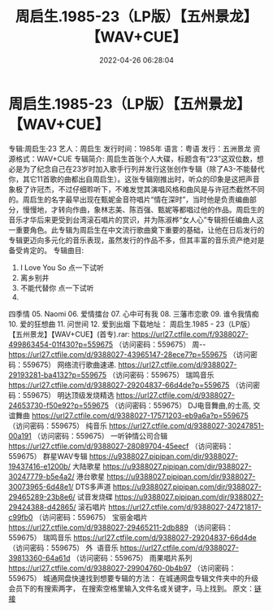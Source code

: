 ﻿---
title: 周启生.1985-23（LP版）【五州景龙】【WAV+CUE】
date: 2022-04-26 06:28:04
categories: WAV车载音乐、镜像
tags: 国语流行
---
# 周启生.1985-23（LP版）【五州景龙】【WAV+CUE】

专辑:周启生·23
艺人：周启生
发行时间：1985年
语言：粤语
发行：五洲景龙
资源格式：WAV+CUE
专辑简介:
周启生首张个人大碟，标题含有“23”这双位数，想必是为了纪念自己在23岁时加入歌手行列并发行这张创作专辑（除了A3-不能替代你，其它11首歌的曲都出自周启生）。这张专辑刚推出时，听众的印象是这把声音象极了许冠杰，不过仔细聆听下，不难发觉其演唱风格和曲风是与许冠杰截然不同的。周启生的名字最早出现在甄妮金音符唱片“情在深时”，当时他是负责编曲部分，慢慢地，才转向作曲，象林志美、陈百强、甄妮等都唱过他的作品。周启生的音乐才华后来更受到台湾滚石唱片的赏识，并为陈淑桦“女人心”专辑担任编曲人这一重要角色。此专辑为周启生在中文流行歌曲奠下重要的基础，让他在日后发行的专辑更迈向多元化的音乐表现，虽然发行的作品不多，但其丰富的音乐资产绝对是备受肯定的。
专辑曲目:
01. I Love You
So
点一下试听
02. 离乡别井
03. 不能代替你
点一下试听
04.
四季情
05.
Naomi
06.
爱情擂台
07.
心中可有我
08.
三藩市恋歌
09.
谁令我情痴
10.
爱的狂想曲
11.
问世间
12. 爱到出烟
下载地址：
周启生.1985 - 23（LP版）【五州景龙】【WAV+CUE】(首专).rar: https://url27.ctfile.com/f/9388027-499863454-01f430?p=559675
（访问密码：559675）
周--
https://url27.ctfile.com/d/9388027-43965147-28ece7?p=559675
（访问密码：559675）
网络流行歌曲速递.
https://url27.ctfile.com/d/9388027-29193281-ba4132?p=559675
（访问密码：559675）
瑞鸣音乐
https://url27.ctfile.com/d/9388027-29204837-66d4de?p=559675
（访问密码：559675）
明达顶级发烧精选
https://url27.ctfile.com/d/9388027-24653730-f50e92?p=559675
（访问密码：559675）
DJ电音舞曲,的士高, 交谊舞曲
https://url27.ctfile.com/d/9388027-17571203-eb9a6a?p=559675
（访问密码：559675）
纯音乐
https://url27.ctfile.com/d/9388027-30247851-00a191
（访问密码：559675）
一听钟情公司合辑
https://url27.ctfile.com/d/9388027-28089704-45eecf
（访问密码：559675）
群星WAV专辑
https://u9388027.pipipan.com/dir/9388027-19437416-e1200b/
大陆歌星
https://u9388027.pipipan.com/dir/9388027-30247779-b5e4a2/
港台歌星
https://u9388027.pipipan.com/dir/9388027-30073965-6d48e1/
DTS多声道
https://u9388027.pipipan.com/dir/9388027-29465289-23b8e6/
试音发烧碟
https://u9388027.pipipan.com/dir/9388027-29424388-d42865/
滚石唱片
https://url27.ctfile.com/d/9388027-24721817-c99fb0
（访问密码：559675）
宝丽金唱片
https://url27.ctfile.com/d/9388027-29465211-2db889
（访问密码：559675）
瑞鸣音乐
https://url27.ctfile.com/d/9388027-29204837-66d4de
（访问密码：559675）
外  语音乐
https://url27.ctfile.com/d/9388027-39813360-64a61d
（访问密码：559675）
雨果唱片系列
https://url27.ctfile.com/d/9388027-29904760-0b4b97
（访问密码：559675）
城通网盘快速找到想要专辑的方法：
在城通网盘专辑文件夹中的升级会员下的有搜索两字，
在搜索空格里输入文件名或关键字，马上找到。
原文：[链接](https://blog.sina.com.cn/s/blog_1647c7e7601030wv0.html)